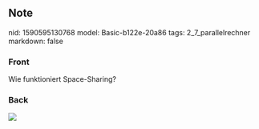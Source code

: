 ## Note
nid: 1590595130768
model: Basic-b122e-20a86
tags: 2_7_parallelrechner
markdown: false

### Front
Wie funktioniert Space-Sharing?

### Back
<img src="paste-456ecf02b38be237fb7d2a802d479274e9a74e06.jpg">
